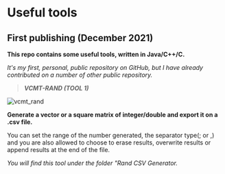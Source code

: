 # Useful tools
## First publishing (December 2021)
**This repo contains some useful tools, written in Java/C++/C.**

 _It's my first, personal, public repository on GitHub, but I_
 _have already contributed on a number of other public repository._

> ***VCMT-RAND (TOOL 1)***

![vcmt_rand](https://user-images.githubusercontent.com/49765306/144516656-f9b5c2ec-d15c-49b1-8373-8dc733588d80.PNG)

**Generate a vector or a square matrix of integer/double and export it on a .csv file.**

You can set the range of the number generated, the separator type(; or ,)
and you are also allowed to choose to erase results, 
overwrite results or append results at the end of the file. 

*You will find this tool under the folder "Rand CSV Generator.*
